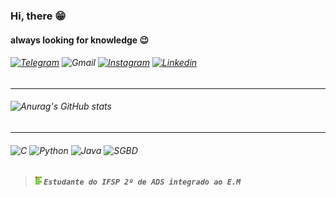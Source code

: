 ### Hi, there 😁
#### always looking for knowledge 😉
###### [![Telegram]( https://img.shields.io/badge/Telegram-2CA5E0?style=for-the-badge&logo=telegram&logoColor=white)](https://criarmeulink.com.br/u/1655433318 "Entrar em contato") ![Gmail]( https://img.shields.io/badge/Gmail-D14836?style=for-the-badge&logo=gmail&logoColor=white "Botão Não-Clicável") [![Instagram](https://img.shields.io/badge/Instagram-E4405F?style=for-the-badge&logo=instagram&logoColor=white)](https://www.instagram.com/um.daxxamitta/ "Fique a vontade para me contatar na dm") [![Linkedin](https://img.shields.io/badge/LinkedIn-0077B5?style=for-the-badge&logo=linkedin&logoColor=white)](https://www.linkedin.com/in/humberto-da-torre-murad-97b2b7230/ "Fique a vontade para conectar")

---
###### ![Anurag's GitHub stats](https://github-readme-stats.vercel.app/api?username=hdtorrad&show_icons=true&theme=tokyonight)
---
###### ![C]( https://img.shields.io/badge/C-00599C?style=for-the-badge&logo=c&logoColor=white) ![Python]( https://img.shields.io/badge/Python-14354C?style=for-the-badge&logo=python&logoColor=white) ![Java]( https://img.shields.io/badge/Java-ED8B00?style=for-the-badge&logo=java&logoColor=white) ![SGBD]( https://img.shields.io/badge/MySQL-005C84?style=for-the-badge&logo=mysql&logoColor=white) 
>##### <img src="IF.svg.png" alt="IF" width="10"/> `Estudante do IFSP 2º de ADS integrado ao E.M`
